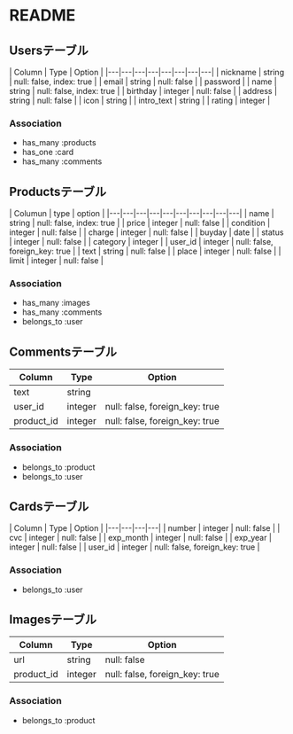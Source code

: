 # README

## Usersテーブル

| Column  | Type  |  Option |
|---|---|---|---|---|---|---|---|
| nickname  |  string | null: false, index: true  |
| email  | string  | null: false  |
| password  |
| name  | string  | null: false, index: true  |
| birthday  | integer  | null: false  |
| address  | string  | null: false  |
| icon  | string  |
| intro_text  | string  |
| rating  | integer  |

### Association
- has_many :products
- has_one :card
- has_many :comments



## Productsテーブル

| Columun  | type  | option  |
|---|---|---|---|---|---|---|---|---|---|
| name  | string  | null: false, index: true  |
| price  | integer  | null: false  |
| condition  | integer  | null: false  |
| charge  | integer  | null: false  |
| buyday  | date  |
| status  | integer  | null: false  |
| category  | integer  | 
| user_id  | integer  | null: false, foreign_key: true  |
| text  | string  | null: false  |
| place  | integer  | null: false  |
| limit  | integer  | null: false  |

### Association
- has_many :images
- has_many :comments
- belongs_to :user



## Commentsテーブル

| Column  | Type  | Option  |
|---|---|---|
| text  | string  |   |
| user_id  | integer  | null: false, foreign_key: true  |
| product_id  | integer  | null: false, foreign_key: true  |

### Association
- belongs_to :product
- belongs_to :user


## Cardsテーブル

| Column  | Type  | Option  |
|---|---|---|---|
| number  | integer  | null: false  |
| cvc  | integer  | null: false  |
| exp_month  | integer  | null: false  |
| exp_year  | integer  | null: false  |
| user_id  | integer  | null: false, foreign_key: true  |

### Association
- belongs_to :user


## Imagesテーブル

| Column  | Type  | Option  |
|---|---|---|
| url  | string  | null: false  |
| product_id | integer | null: false, foreign_key: true  |

### Association
- belongs_to :product
